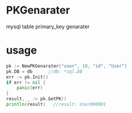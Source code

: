 # PKGenarater
mysql table primary_key genarater

# usage
```go
pk := NewPKGenarater("user", 10, "id", "User")
pk.DB = db      //db: *sql.DB
err := pk.Init()
if err != nil {
    panic(err)
}
result, _ := pk.GetPK()
println(result)   //result: User000001
```
	
